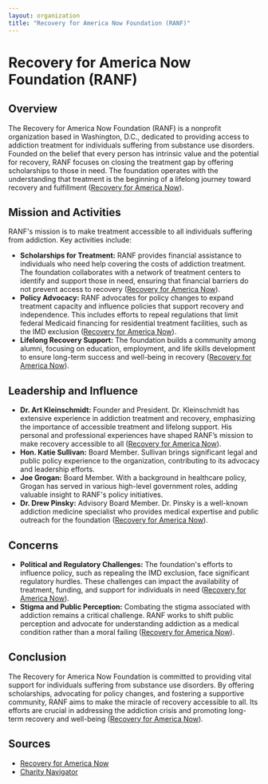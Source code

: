 ```yaml
---
layout: organization
title: "Recovery for America Now Foundation (RANF)"
---
```


# Recovery for America Now Foundation (RANF)

## Overview
The Recovery for America Now Foundation (RANF) is a nonprofit organization based in Washington, D.C., dedicated to providing access to addiction treatment for individuals suffering from substance use disorders. Founded on the belief that every person has intrinsic value and the potential for recovery, RANF focuses on closing the treatment gap by offering scholarships to those in need. The foundation operates with the understanding that treatment is the beginning of a lifelong journey toward recovery and fulfillment ([Recovery for America Now](https://www.recoveryforamerica.org)).

## Mission and Activities
RANF's mission is to make treatment accessible to all individuals suffering from addiction. Key activities include:
- **Scholarships for Treatment:** RANF provides financial assistance to individuals who need help covering the costs of addiction treatment. The foundation collaborates with a network of treatment centers to identify and support those in need, ensuring that financial barriers do not prevent access to recovery ([Recovery for America Now](https://www.recoveryforamerica.org)).
- **Policy Advocacy:** RANF advocates for policy changes to expand treatment capacity and influence policies that support recovery and independence. This includes efforts to repeal regulations that limit federal Medicaid financing for residential treatment facilities, such as the IMD exclusion ([Recovery for America Now](https://www.recoveryforamerica.org)).
- **Lifelong Recovery Support:** The foundation builds a community among alumni, focusing on education, employment, and life skills development to ensure long-term success and well-being in recovery ([Recovery for America Now](https://www.recoveryforamerica.org)).

## Leadership and Influence
- **Dr. Art Kleinschmidt:** Founder and President. Dr. Kleinschmidt has extensive experience in addiction treatment and recovery, emphasizing the importance of accessible treatment and lifelong support. His personal and professional experiences have shaped RANF’s mission to make recovery accessible to all ([Recovery for America Now](https://www.recoveryforamerica.org)).
- **Hon. Katie Sullivan:** Board Member. Sullivan brings significant legal and public policy experience to the organization, contributing to its advocacy and leadership efforts.
- **Joe Grogan:** Board Member. With a background in healthcare policy, Grogan has served in various high-level government roles, adding valuable insight to RANF's policy initiatives.
- **Dr. Drew Pinsky:** Advisory Board Member. Dr. Pinsky is a well-known addiction medicine specialist who provides medical expertise and public outreach for the foundation ([Recovery for America Now](https://www.recoveryforamerica.org)).

## Concerns
- **Political and Regulatory Challenges:** The foundation's efforts to influence policy, such as repealing the IMD exclusion, face significant regulatory hurdles. These challenges can impact the availability of treatment, funding, and support for individuals in need ([Recovery for America Now](https://www.recoveryforamerica.org)).
- **Stigma and Public Perception:** Combating the stigma associated with addiction remains a critical challenge. RANF works to shift public perception and advocate for understanding addiction as a medical condition rather than a moral failing ([Recovery for America Now](https://www.recoveryforamerica.org)).

## Conclusion
The Recovery for America Now Foundation is committed to providing vital support for individuals suffering from substance use disorders. By offering scholarships, advocating for policy changes, and fostering a supportive community, RANF aims to make the miracle of recovery accessible to all. Its efforts are crucial in addressing the addiction crisis and promoting long-term recovery and well-being ([Recovery for America Now](https://www.recoveryforamerica.org)).

## Sources
- [Recovery for America Now](https://www.recoveryforamerica.org)
- [Charity Navigator](https://www.charitynavigator.org)
